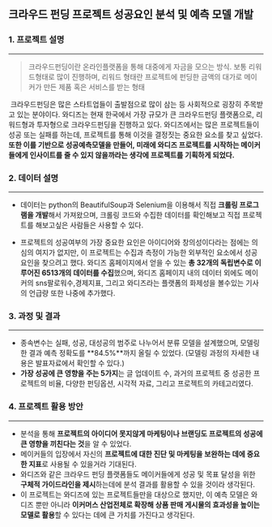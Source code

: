 ## 크라우드 펀딩 프로젝트 성공요인 분석 및 예측 모델 개발



### 1. 프로젝트 설명

-----------

> 크라우드펀딩이란 온라인플랫폼을 통해 대중에게 자금을 모으는 방식. 보통 리워드형태로 많이 진행하며, 리워드 형태란 프로젝트에 펀딩한 금액의 대가로 메이커가 만든 제품 혹은 서비스를 받는 형태

​	크라우드펀딩은 많은 스타트업들이 출발점으로 많이 삼는 등 사회적으로 굉장히 주목받고 있는 분야이다. 와디즈는 현재 한국에서 가장 규모가 큰 크라우드펀딩 플랫폼으로, 리워드형과 투자형으로 크라우드펀딩을 진행하고 있다.
와디즈에서는 많은 프로젝트들이 성공 또는 실패를 하는데, 프로젝트를 통해 이것을 결정짓는 중요한 요소를 찾고 싶었다. **또한 이를 기반으로 성공예측모델을 만들어, 미래에 와디즈 프로젝트를 시작하는 메이커들에게 인사이트를 줄 수 있지 않을까라는 생각에 프로젝트를 기획하게 되었다.**



### 2. 데이터 설명

---------------

- 데이터는 python의 BeautifulSoup과 Selenium을 이용해서 직접 **크롤링 프로그램을 개발**해서 가져왔으며, 크롤링 코드와 수집한 데이터를 확인해보고 직접 프로젝트를 해보고싶은 사람들은 사용할 수 있다.

- 프로젝트의 성공여부의 가장 중요한 요인은 아이디어와 창의성이다라는 점에는 의심의 여지가 없지만, 이 프로젝트는 수집과 측정이 가능한 외부적인 요소에서 성공요인을 찾으려고 했다. 와디즈 홈페이지에서 얻을 수 있는 **총 32개의 독립변수로 이루어진 6513개의 데이터를 수집**했으며, 와디즈 홈페이지 내의 데이터 외에도 메이커의 sns팔로워수,경제지표, 그리고 와디즈라는 플랫폼의 화제성을 볼수있는 기사의 언급량 또한 나중에 추가했다.

  

### 3. 과정 및 결과

--------------------

- 종속변수는 실패, 성공, 대성공의 범주로 나누어서 분류 모델을 설계했으며, 모델링한 결과 예측 정확도를 **84.5%**까지 올릴 수 있었다. (모델링 과정의 자세한 내용은 발표자료에서 확인할 수 있다.)
- **가장 성공에 큰 영향을 주는 5가지**는 글 업데이트 수, 과거의 프로젝트 중 성공한 프로젝트의 비율, 다양한 펀딩옵션, 시각적 자료, 그리고 프로젝트의 카테고리였다.



### 4. 프로젝트 활용 방안

-------------------

- 분석을 통해 **프로젝트의 아이디어 못지않게 마케팅이나 브랜딩도 프로젝트의 성공에 큰 영향을 끼친다는 것**을 알 수 있었다.
- 메이커들의 입장에서 자신의 **프로젝트에 대한 진단 및 마케팅을 보완하는 데에 중요한 지표**로 사용될 수 있을거라 기대된다.
- 와디즈와 같은 크라우드 펀딩 플랫폼들도 메이커들에게 성공 및 목표 달성을 위한 **구체적 가이드라인을 제시**하는데에 분석 결과를 활용할 수 있을 것이라 생각된다.
- 이 프로젝트는 와디즈에 있는 프로젝트들만을 대상으로 했지만, 이 예측 모델은 와디즈 뿐만 아니라 **이커머스 산업전체로 확장해 상품 판매 게시물의 효과성을 높이는 모델로 활용**할 수 있다는 데에 큰 가치를 가진다고 생각된다.

